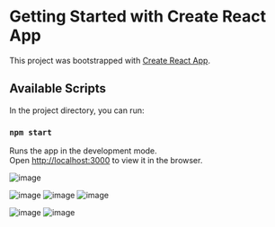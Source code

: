 # Getting Started with Create React App

This project was bootstrapped with [Create React App](https://github.com/facebook/create-react-app).

## Available Scripts

In the project directory, you can run:

### `npm start`

Runs the app in the development mode.\
Open [http://localhost:3000](http://localhost:3000) to view it in the browser.

![image](https://user-images.githubusercontent.com/69525844/137643766-c6b2a76a-0499-4d0a-9664-4e9e8f472e05.png)

![image](https://user-images.githubusercontent.com/69525844/137456439-ef48cffd-9914-44b2-8381-799bf9bd8aa6.png)
![image](https://user-images.githubusercontent.com/69525844/137456505-821ea0d0-e9d7-4efe-92a1-f6be9555df13.png)
![image](https://user-images.githubusercontent.com/69525844/137456562-974b4ec8-62ff-4d77-a09e-4ebbc6d24297.png)

![image](https://user-images.githubusercontent.com/69525844/137602152-d2bcf80e-6bd4-426f-9e53-1b506c8810eb.png)
![image](https://user-images.githubusercontent.com/69525844/137602159-c8cca9df-2c5a-41af-9014-a7364291a534.png)

